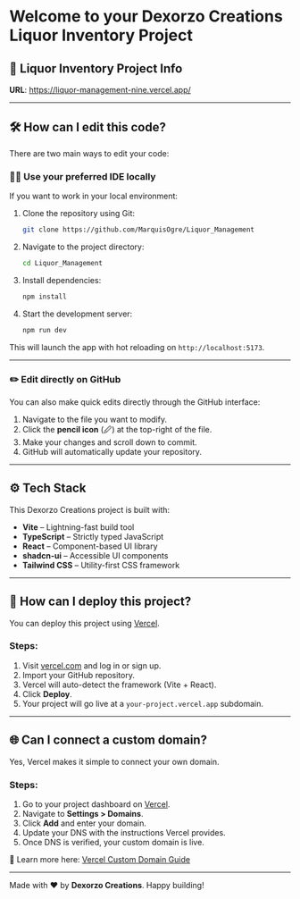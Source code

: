 # Welcome to your Dexorzo Creations Liquor Inventory Project

## 📎 Liquor Inventory Project Info

**URL**: https://liquor-management-nine.vercel.app/ 

---

## 🛠️ How can I edit this code?

There are two main ways to edit your code:

### 🧑‍💻 Use your preferred IDE locally

If you want to work in your local environment:

1. Clone the repository using Git:
   ```sh
   git clone https://github.com/MarquisOgre/Liquor_Management
   ```
2. Navigate to the project directory:
   ```sh
   cd Liquor_Management
   ```
3. Install dependencies:
   ```sh
   npm install
   ```
4. Start the development server:
   ```sh
   npm run dev
   ```

This will launch the app with hot reloading on `http://localhost:5173`.

---

### ✏️ Edit directly on GitHub

You can also make quick edits directly through the GitHub interface:

1. Navigate to the file you want to modify.
2. Click the **pencil icon** (🖉) at the top-right of the file.
3. Make your changes and scroll down to commit.
4. GitHub will automatically update your repository.

---

## ⚙️ Tech Stack

This Dexorzo Creations project is built with:

- **Vite** – Lightning-fast build tool
- **TypeScript** – Strictly typed JavaScript
- **React** – Component-based UI library
- **shadcn-ui** – Accessible UI components
- **Tailwind CSS** – Utility-first CSS framework

---

## 🚀 How can I deploy this project?

You can deploy this project using [Vercel](https://vercel.com/).

### Steps:

1. Visit [vercel.com](https://vercel.com/) and log in or sign up.
2. Import your GitHub repository.
3. Vercel will auto-detect the framework (Vite + React).
4. Click **Deploy**.
5. Your project will go live at a `your-project.vercel.app` subdomain.

---

## 🌐 Can I connect a custom domain?

Yes, Vercel makes it simple to connect your own domain.

### Steps:

1. Go to your project dashboard on [Vercel](https://vercel.com/dashboard).
2. Navigate to **Settings > Domains**.
3. Click **Add** and enter your domain.
4. Update your DNS with the instructions Vercel provides.
5. Once DNS is verified, your custom domain is live.

📖 Learn more here: [Vercel Custom Domain Guide](https://vercel.com/docs/concepts/projects/custom-domains)

---

Made with ❤️ by **Dexorzo Creations**. Happy building!